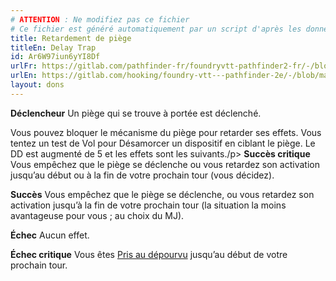 ```yaml
---
# ATTENTION : Ne modifiez pas ce fichier
# Ce fichier est généré automatiquement par un script d'après les données du module Foundry VTT officiel et de sa traduction
title: Retardement de piège
titleEn: Delay Trap
id: Ar6W97iun6yYI8Df
urlFr: https://gitlab.com/pathfinder-fr/foundryvtt-pathfinder2-fr/-/blob/master/data/feats/Ar6W97iun6yYI8Df.htm
urlEn: https://gitlab.com/hooking/foundry-vtt---pathfinder-2e/-/blob/master/packs/data/feats.db/delay-trap.json
layout: dons
---
```

**Déclencheur** Un piège qui se trouve à portée est déclenché.

Vous pouvez bloquer le mécanisme du piège pour retarder ses effets. Vous tentez un test de Vol pour Désamorcer un dispositif en ciblant le piège. Le DD est augmenté de 5 et les effets sont les suivants./p>
**Succès critique** Vous empêchez que le piège se déclenche ou vous retardez son activation jusqu’au début ou à la fin de votre prochain tour (vous décidez).

**Succès** Vous empêchez que le piège se déclenche, ou vous retardez son activation jusqu’à la fin de votre prochain tour (la situation la moins avantageuse pour vous ; au choix du MJ).

**Échec** Aucun effet.

**Échec critique** Vous êtes [Pris au dépourvu](../conditions/pris-au-dépourvu.md) jusqu’au début de votre prochain tour.
